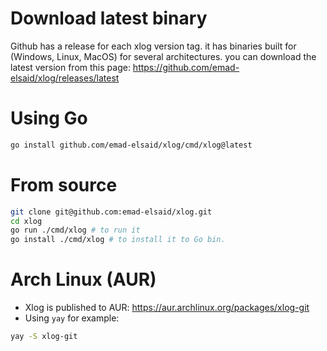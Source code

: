 # Download latest binary

Github has a release for each xlog version tag. it has binaries built for (Windows, Linux, MacOS) for several architectures. you can download the latest version from this page: https://github.com/emad-elsaid/xlog/releases/latest

# Using Go

```bash
go install github.com/emad-elsaid/xlog/cmd/xlog@latest
```

# From source

```bash
git clone git@github.com:emad-elsaid/xlog.git
cd xlog
go run ./cmd/xlog # to run it
go install ./cmd/xlog # to install it to Go bin.
```

# Arch Linux (AUR)

* Xlog is published to AUR: https://aur.archlinux.org/packages/xlog-git
* Using `yay` for example:

```bash
yay -S xlog-git
```
